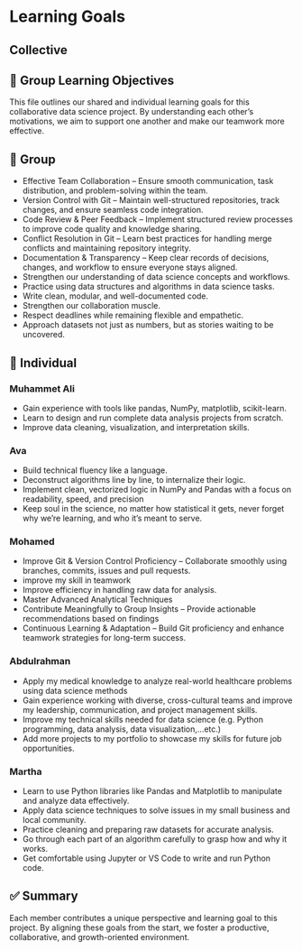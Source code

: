 # Learning Goals

## Collective

## 🧠 Group Learning Objectives

This file outlines our shared and individual learning goals for this
 collaborative data science project. By understanding each other’s motivations,
  we aim to support one another and make our teamwork more effective.

## 🌟 Group

- Effective Team Collaboration – Ensure smooth communication, task distribution,
 and problem-solving within the team.
- Version Control with Git – Maintain well-structured repositories, track changes,
and ensure seamless code integration.
- Code Review & Peer Feedback – Implement structured review processes to improve
 code quality and knowledge sharing.
- Conflict Resolution in Git – Learn best practices for handling merge conflicts
 and maintaining repository integrity.
- Documentation & Transparency – Keep clear records of decisions, changes, and
 workflow to ensure everyone stays aligned.
- Strengthen our understanding of data science concepts and workflows.
- Practice using data structures and algorithms in data science tasks.
- Write clean, modular, and well-documented code.
- Strengthen our collaboration muscle.
- Respect deadlines while remaining flexible and empathetic.
- Approach datasets not just as numbers, but as stories waiting to be uncovered.

## 👤 Individual

### Muhammet Ali

- Gain experience with tools like pandas, NumPy, matplotlib, scikit-learn.
- Learn to design and run complete data analysis projects from scratch.
- Improve data cleaning, visualization, and interpretation skills.

### Ava

- Build technical fluency like a language.
- Deconstruct algorithms line by line, to internalize their logic.
- Implement clean, vectorized logic in NumPy and Pandas with a focus on
 readability, speed, and precision
- Keep soul in the science, no matter how statistical it gets, never forget why
 we’re learning, and who it’s meant to serve.

### Mohamed

- Improve Git & Version Control Proficiency – Collaborate smoothly using
 branches, commits, issues and pull requests.
- improve my skill in teamwork
- Improve efficiency in handling raw data for analysis.
- Master Advanced Analytical Techniques
- Contribute Meaningfully to Group Insights – Provide actionable recommendations
 based on findings
- Continuous Learning & Adaptation – Build Git proficiency and enhance teamwork
 strategies for long-term success.

### Abdulrahman

- Apply my medical knowledge to analyze real-world healthcare problems using
 data science methods
- Gain experience working with diverse, cross-cultural teams and improve my
 leadership, communication, and project management skills.
- Improve my technical skills needed for data science (e.g. Python programming,
 data analysis, data visualization,...etc.)
- Add more projects to my portfolio to showcase my skills for future job opportunities.
  
### Martha

- Learn to use Python libraries like Pandas and Matplotlib to
manipulate and analyze data effectively.
- Apply data science techniques to solve issues in my small business and local community.
- Practice cleaning and preparing raw datasets for accurate analysis.
- Go through each part of an algorithm carefully to grasp how and why it works.
- Get comfortable using Jupyter or VS Code to write and run Python code.

## ✅ Summary

Each member contributes a unique perspective and learning goal to this project.
 By aligning these goals from the start, we foster a productive, collaborative,
  and growth-oriented environment.
  